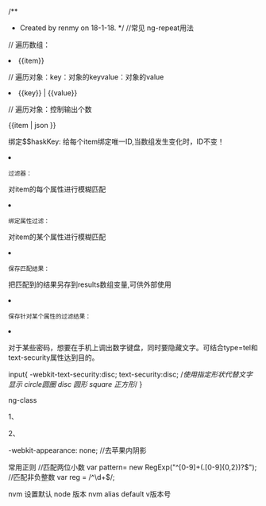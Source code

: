 /**
 * Created by renmy on 18-1-18.
 */
//常见 ng-repeat用法


// 遍历数组：
<li ng-repeat="item in array">{{item}}</li>

// 遍历对象：key：对象的keyvalue：对象的value
<li ng-repeat="(key,value) in obj">{{key}} | {{value}}</li>


// 遍历对象：控制输出个数
<div ng-repeat="item in items | limitTo: 4">{{item | json }}</div>




绑定$$haskKey:
给每个item绑定唯一ID,当数组发生变化时，ID不变！
<li ng-repeat="item in items track by $id(item)"></li>

    过滤器：
对item的每个属性进行模糊匹配
<li ng-repeat="item in items |filter: 25"></li>


    绑定属性过滤：
对item的某个属性进行模糊匹配
<li ng-repeat="item in items |filter: 25 track by item.age"></li>

    保存匹配结果：
把匹配到的结果另存到results数组变量,可供外部使用
<li ng-repeat="item in items |filter: 25 as results"></li>

    保存针对某个属性的过滤结果：
<li ng-repeat="item in items |filter: 25 as results track by item.age "></li>







对于某些密码，想要在手机上调出数字键盘，同时要隐藏文字。可结合type=tel和 text-security属性达到目的。

input{
    -webkit-text-security:disc;
    text-security:disc; /*使用指定形状代替文字显示 circle圆圈 disc 圆形 square 正方形*/
}



ng-class


1、
<div ng-class {'selected': isSelected, 'car': isCar}"></div>
2、
<div ng-class="{true: 'active', false: 'inactive'}[isActive]"></div>



-webkit-appearance: none;   //去苹果内阴影



常用正则
//匹配两位小数
var pattern= new RegExp("^[0-9]+(.[0-9]{0,2})?$");
//匹配非负整数
var reg = /^\d+$/;




nvm 设置默认 node 版本   nvm alias default v版本号
